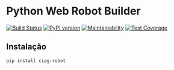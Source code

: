 # Python Web Robot Builder

[![Build Status](https://travis-ci.org/OpenCIAg/py-robot.svg?branch=master)](https://travis-ci.org/OpenCIAg/py-robot)
[![PyPI version](https://badge.fury.io/py/ciag-robot.svg)](https://badge.fury.io/py/ciag-robot)
[![Maintainability](https://api.codeclimate.com/v1/badges/4116e2ba99ce56e1397e/maintainability)](https://codeclimate.com/github/OpenCIAg/py-robot/maintainability)
[![Test Coverage](https://api.codeclimate.com/v1/badges/4116e2ba99ce56e1397e/test_coverage)](https://codeclimate.com/github/OpenCIAg/py-robot/test_coverage)


## Instalação

```shell
pip install ciag-robot
```
